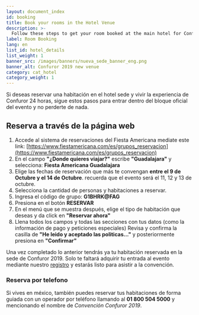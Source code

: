 ```yaml
---
layout: document_index
id: booking
title: Book your rooms in the Hotel Venue
description: >-
  Follow these steps to get your room booked at the main hotel for Confuror 2019.
label: Room Booking
lang: en
list_id: hotel_details
list_weight: 1
banner_src: /images/banners/nueva_sede_banner_eng.png
banner_alt: Confuror 2019 new venue
category: cat_hotel
category_weight: 1
---
```


Si deseas reservar una habitación en el hotel sede y vivir la experiencia de Confuror 24 horas, sigue estos pasos para entrar dentro del bloque oficial del evento y no perderte de nada.

## Reserva a través de la página web

1. Accede al sistema de reservaciones del Fiesta Americana mediate este link: [https://www.fiestamericana.com/es/grupos_reservacion](https://www.fiestamericana.com/es/grupos_reservacion)
2. En el campo **"¿Donde quieres viajar?"** escribe **"Guadalajara"** y selecciona: **Fiesta Americana Guadalajara**
3. Elige las fechas de reservación que más te convengan **entre el 9 de Octubre y el 14 de Octubre**. recuerda que el evento será el 11, 12 y 13 de octubre.
4. Selecciona la cantidad de personas y habitaciones a reservar.
5. Ingresa el código de grupo: **G1BHRK@FAG**
6. Presiona en el botón **RESERVAR**
7. En el menú que se muestra después, elige el tipo de habitación que deseas y da click en **"Reservar ahora"**
8. Llena todos los campos y todas las secciones con tus datos (como la información de pago y peticiones especiales) Revisa y confirma la casilla de **"He leido y aceptado las politicas..."** y posteriormente presiona en **"Confirmar"**

Una vez completado lo anterior tendrás ya tu habitación reservada en la sede de Confuror 2019. Solo te faltará adquirir tu entrada al evento mediante nuestro [registro](/es/registro) y estarás listo para asistir a la convención.

### Reserva por telefono

Si vives en méxico, también puedes reservar tus habitaciones de forma guiada con un operador por teléfono llamando al **01 800 504 5000** y mencionando el nombre de *Convención Confuror 2019*.